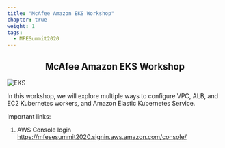 ```yaml
---
title: "McAfee Amazon EKS Workshop"
chapter: true
weight: 1
tags:
  - MFESummit2020
---
```


<div style="text-align: center"><h2>McAfee Amazon EKS Workshop</h2></div>

![EKS](images/3-service-animated.gif)

In this workshop, we will explore multiple ways to configure VPC, ALB, and EC2
Kubernetes workers, and Amazon Elastic Kubernetes Service.

Important links:

1. AWS Console login <a href="https://mfesesummit2020.signin.aws.amazon.com/console/" target="_blank">https://mfesesummit2020.signin.aws.amazon.com/console/</a>

